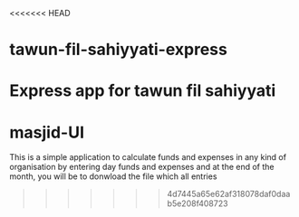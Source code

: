 <<<<<<< HEAD
# tawun-fil-sahiyyati-express
Express app for tawun fil sahiyyati
=======
# masjid-UI
This is a simple application to calculate funds and expenses in any kind of organisation by entering day funds and expenses and at the end of the month, you will be to donwload the file which all entries
>>>>>>> 4d7445a65e62af318078daf0daab5e208f408723
